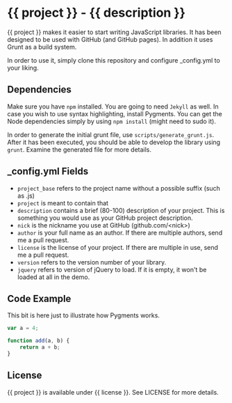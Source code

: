 # {{ project }} - {{ description }}

{{ project }} makes it easier to start writing JavaScript libraries. It has been
designed to be used with GitHub (and GitHub pages). In addition it uses Grunt
as a build system.

In order to use it, simply clone this repository and configure \_config.yml to
your liking.

## Dependencies

Make sure you have `npm` installed. You are going to need `Jekyll` as well. In
case you wish to use syntax highlighting, install Pygments. You can get the Node
dependencies simply by using `npm install` (might need to sudo it).

In order to generate the initial grunt file, use `scripts/generate_grunt.js`.
After it has been executed, you should be able to develop the library using
`grunt`. Examine the generated file for more details.

## \_config.yml Fields

* `project_base` refers to the project name without a possible suffix (such as .js)
* `project` is meant to contain that
* `description` contains a brief (80-100) description of your project. This is
something you would use as your GitHub project description.
* `nick` is the nickname you use at GitHub (github.com/\<nick\>)
* `author` is your full name as an author. If there are multiple authors, send
me a pull request.
* `license` is the license of your project. If there are multiple in use, send
me a pull request.
* `version` refers to the version number of your library.
* `jquery` refers to version of jQuery to load. If it is empty, it won't
be loaded at all in the demo.

## Code Example

This bit is here just to illustrate how Pygments works.

``` js
var a = 4;

function add(a, b) {
    return a + b;
}
```

## License

{{ project }} is available under {{ license }}. See LICENSE for more details.
